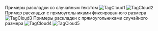 Примеры раскладки со случайным текстом
![TagCloud1]("./967785556.png")
![TagCloud2]("./1124559687.png")
Пример раскладки с прямоугольниками фиксированного размера
![TagCloud3]("./1456691519.png")
Примеры раскладки с прямоугольниками случайного размера
![TagCloud4]("./random1.jpg")
![TagCloud5]("./random2.jpg")